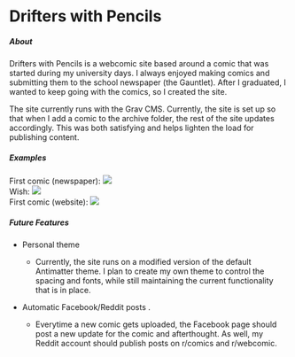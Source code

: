 # Drifters with Pencils

##### About
Drifters with Pencils is a webcomic site based around a comic that was started during my university days. I always enjoyed making comics and submitting them to the school newspaper (the Gauntlet). After I graduated, I wanted to keep going with the comics, so I created the site. 

The site currently runs with the Grav CMS. Currently, the site is set up so that when I add a comic to the archive folder, the rest of the site updates accordingly. This was both satisfying and helps lighten the load for publishing content. 

##### Examples
First comic (newspaper): 
![](http://drifterswithpencils.com/user/pages/03.blog/02.half-naked/1_halfnaked_old.png)  
Wish: 
![](http://drifterswithpencils.com/user/pages/02.archive/15.wish/15_wish.png)  
First comic (website):
![](http://drifterswithpencils.com/user/pages/02.archive/01.half-naked/1_halfnaked.png)  
##### Future Features
- Personal theme
	- Currently, the site runs on a modified version of the default Antimatter theme. I plan to create my own theme to control the spacing and fonts, while still maintaining the current functionality that is in place. 
	
- Automatic Facebook/Reddit posts .
	- Everytime a new comic gets uploaded, the Facebook page should post a new update for the comic and afterthought. As well, my Reddit account should publish posts on r/comics and r/webcomic. 
